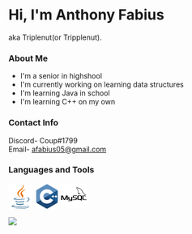 # Hi, I'm Anthony Fabius

aka Triplenut(or Tripplenut).

### About Me

- I'm a senior in highshool
- I'm currently working on learning data structures
- I'm learning Java in school
- I'm learning C++ on my own

### Contact Info

Discord- Coup#1799\
Email- afabius05@gmail.com

### Languages and Tools

<p align="left">
<img src="images\java.png">
<img src="images\cpp.png">
<img src="images\mysql.png">
</p>

<p align="left">
<img src="https://github-readme-stats.vercel.app/api/top-langs/?username=Tripplenut&layout=compact&title_color=ffffff&text_color=daf7dc&bg_color=151515">
</p>
